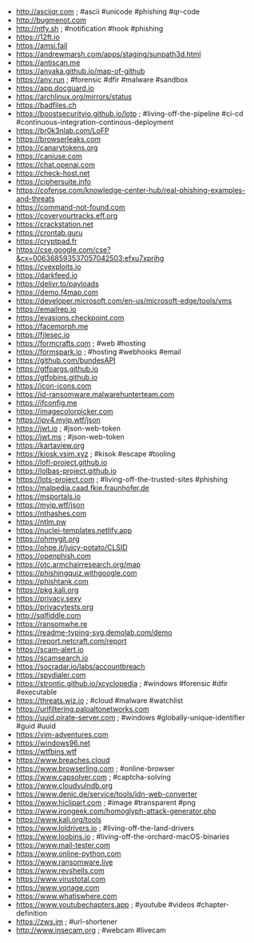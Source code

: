 * http://asciiqr.com ; #ascii #unicode #phishing #qr-code
* http://bugmenot.com
* http://ntfy.sh ; #notification #hook #phishing
* https://12ft.io
* https://amsi.fail
* https://andrewmarsh.com/apps/staging/sunpath3d.html
* https://antiscan.me
* https://anvaka.github.io/map-of-github
* https://any.run ; #forensic #dfir #malware #sandbox
* https://app.docguard.io
* https://archlinux.org/mirrors/status
* https://badfiles.ch
* https://boostsecurityio.github.io/lotp ; #living-off-the-pipeline #ci-cd #continuous-integration-continous-deployment
* https://br0k3nlab.com/LoFP
* https://browserleaks.com
* https://canarytokens.org
* https://caniuse.com
* https://chat.openai.com
* https://check-host.net
* https://ciphersuite.info
* https://cofense.com/knowledge-center-hub/real-phishing-examples-and-threats
* https://command-not-found.com
* https://coveryourtracks.eff.org
* https://crackstation.net
* https://crontab.guru
* https://cryptpad.fr
* https://cse.google.com/cse?&cx=006368593537057042503:efxu7xprihg
* https://cvexploits.io
* https://darkfeed.io
* https://delivr.to/payloads
* https://demo.f4map.com
* https://developer.microsoft.com/en-us/microsoft-edge/tools/vms
* https://emailrep.io
* https://evasions.checkpoint.com
* https://facemorph.me
* https://filesec.io
* https://formcrafts.com ; #web #hosting
* https://formspark.io ; #hosting #webhooks #email
* https://github.com/bundesAPI
* https://gtfoargs.github.io
* https://gtfobins.github.io
* https://icon-icons.com
* https://id-ransomware.malwarehunterteam.com
* https://ifconfig.me
* https://imagecolorpicker.com
* https://ipv4.myip.wtf/json
* https://jwt.io ; #json-web-token
* https://jwt.ms ; #json-web-token
* https://kartaview.org
* https://kiosk.vsim.xyz ; #kisok #escape #tooling
* https://lofl-project.github.io
* https://lolbas-project.github.io
* https://lots-project.com ; #living-off-the-trusted-sites #phishing
* https://malpedia.caad.fkie.fraunhofer.de
* https://msportals.io
* https://myip.wtf/json
* https://nthashes.com
* https://ntlm.pw
* https://nuclei-templates.netlify.app
* https://ohmygit.org
* https://ohpe.it/juicy-potato/CLSID
* https://openphish.com
* https://otc.armchairresearch.org/map
* https://phishingquiz.withgoogle.com
* https://phishtank.com
* https://pkg.kali.org
* https://privacy.sexy
* https://privacytests.org
* http://sqlfiddle.com
* https://ransomwhe.re
* https://readme-typing-svg.demolab.com/demo
* https://report.netcraft.com/report
* https://scam-alert.io
* https://scamsearch.io
* https://socradar.io/labs/accountbreach
* https://spydialer.com
* https://strontic.github.io/xcyclopedia ; #windows #forensic #dfir #executable
* https://threats.wiz.io ; #cloud #malware #watchlist
* https://urlfiltering.paloaltonetworks.com
* https://uuid.pirate-server.com ; #windows #globally-unique-identifier #guid #uuid
* https://vim-adventures.com
* https://windows96.net
* https://wtfbins.wtf
* https://www.breaches.cloud
* https://www.browserling.com ; #online-browser
* https://www.capsolver.com ; #captcha-solving
* https://www.cloudvulndb.org
* https://www.denic.de/service/tools/idn-web-converter
* https://www.hiclipart.com ; #image #transparent #png
* https://www.irongeek.com/homoglyph-attack-generator.php
* https://www.kali.org/tools
* https://www.loldrivers.io ; #living-off-the-land-drivers
* https://www.loobins.io ; #living-off-the-orchard-macOS-binaries
* https://www.mail-tester.com
* https://www.online-python.com
* https://www.ransomware.live
* https://www.revshells.com
* https://www.virustotal.com
* https://www.vonage.com
* https://www.whatiswhere.com
* https://www.youtubechapters.app ; #youtube #videos #chapter-definition
* https://zws.im ; #url-shortener
* http://www.insecam.org ; #webcam #livecam
